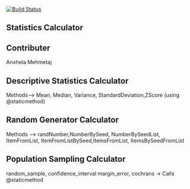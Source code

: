 [![Build Status](https://travis-ci.com/AnxhelaMehmetaj/Statistics_Calculator.svg?branch=master)](https://travis-ci.com/AnxhelaMehmetaj/Statistics_Calculator)

## Statistics Calculator 

 ## Contributer
 Anxhela Mehmetaj
 
 ## Descriptive Statistics Calculator 
  Methods--> Mean, Median, Variance, StandardDeviation,ZScore (using @staticmethod)
  
 ## Random Generator Calculator
   Methods --> randNumber,NumberBySeed, NumberBySeedList, ItemFromList, ItemFromListBySeed,ItemsFromList, ItemsBySeedFromList
  

## Population Sampling Calculator 
random_sample, confidence_interval margin_error, cochrans → Calls @staticmethod 